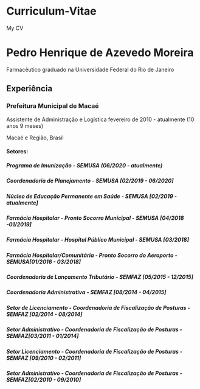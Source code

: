 # Curriculum-Vitae

My CV

# Pedro Henrique de Azevedo Moreira
Farmacêutico graduado na Universidade Federal do Rio de Janeiro

## Experiência

### Prefeitura Municipal de Macaé
Assistente de Administração e Logística fevereiro de 2010 - atualmente (10 anos 9 meses)

Macaé e Região, Brasil

#### Setores:

##### Programa de Imunização - SEMUSA (06/2020 - atualmente)
##### Coordenadoria de Planejamento - SEMUSA [02/2019 - 06/2020]
##### Núcleo de Educação Permanente em Saúde - SEMUSA [02/2019 -atualmente]
##### Farmácia Hospitalar - Pronto Socorro Municipal - SEMUSA [04/2018 -01/2019]
##### Farmácia Hospitalar - Hospital Público Municipal - SEMUSA [03/2018]
##### Farmácia Hospitalar/Comunitária - Pronto Socorro do Aeroporto - SEMUSA[01/2016 - 03/2018]
##### Coordenadoria de Lançamento Tributário - SEMFAZ [05/2015 - 12/2015]
##### Coordenadoria Administrativa - SEMFAZ [08/2014 - 04/2015]
##### Setor de Licenciamento - Coordenadoria de Fiscalização de Posturas -SEMFAZ [02/2014 - 08/2014]
##### Setor Administrativo - Coordenadoria de Fiscalização de Posturas - SEMFAZ[03/2011 - 01/2014]
##### Setor Licenciamento - Coordenadoria de Fiscalização de Posturas -SEMFAZ [09/2010 - 02/2011]
##### Setor Administrativo - Coordenadoria de Fiscalização de Posturas - SEMFAZ[02/2010 - 09/2010]







